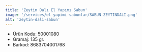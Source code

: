 ```yaml
---
title: 'Zeytin Dalı El Yapımı Sabun'
image: '/services/el-yapimi-sabunlar/SABUN-ZEYTINDALI.png'
alt: 'zeytin-dali-sabun'
---
```


* Ürün Kodu: 50001080 
* Gramaj: 135 gr. 
* Barkod: 8683704001768